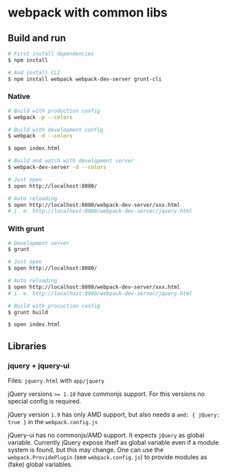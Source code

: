# webpack with common libs

## Build and run

``` sh
# First install dependencies
$ npm install

# And install CLI
$ npm install webpack webpack-dev-server grunt-cli
```

### Native

``` sh
# Build with production config
$ webpack -p --colors

# Build with development config
$ webpack -d --colors

$ open index.html
```

``` sh
# Build and watch with development server
$ webpack-dev-server -d --colors

# Just open
$ open http://localhost:8080/

# Auto reloading
$ open http://localhost:8080/webpack-dev-server/xxx.html
# i. e. http://localhost:8080/webpack-dev-server/jquery.html
```

### With grunt

``` sh
# Development server
$ grunt

# Just open
$ open http://localhost:8080/

# Auto reloading
$ open http://localhost:8080/webpack-dev-server/xxx.html
# i. e. http://localhost:8080/webpack-dev-server/jquery.html
```

``` sh
# Build with procuction config
$ grunt build

$ open index.html
```

## Libraries

### jquery + jquery-ui

Files: `jquery.html` with `app/jquery`

jQuery versions `>= 1.10` have commonjs support. For this versions no special config is required.

jQuery version `1.9` has only AMD support, but also needs a `amd: { jQuery: true }` in the `webpack.config.js`

jQuery-ui has no commonjs/AMD support. It expects `jQuery` as global variable. Currently jQuery expose ifself as global variable even if a module system is found, but this may change. One can use the `webpack.ProvidePlugin` (see `webpack.config.js`) to provide modules as (fake) global variables.

